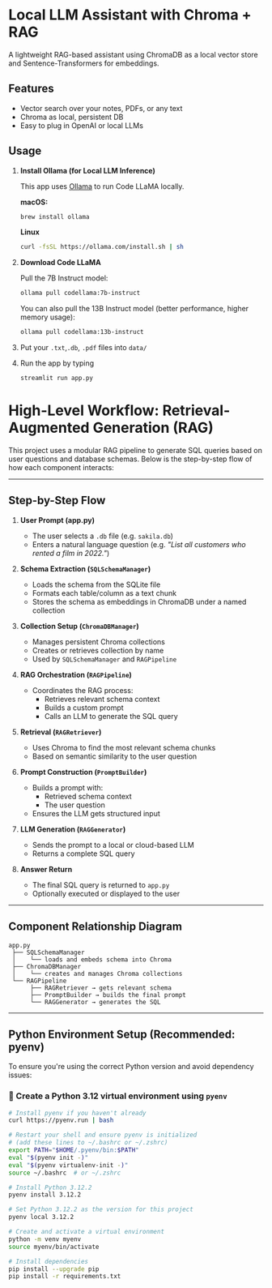 # Local LLM Assistant with Chroma + RAG

A lightweight RAG-based assistant using ChromaDB as a local vector store and Sentence-Transformers for embeddings.

## Features
- Vector search over your notes, PDFs, or any text
- Chroma as local, persistent DB
- Easy to plug in OpenAI or local LLMs

## Usage
1. **Install Ollama (for Local LLM Inference)**

   This app uses [Ollama](https://ollama.com) to run Code LLaMA locally.

   **macOS:**
   ```bash
   brew install ollama
   ```

   **Linux**
   ```bash
   curl -fsSL https://ollama.com/install.sh | sh
   ```

2. **Download Code LLaMA**

   Pull the 7B Instruct model:
   ```bash
   ollama pull codellama:7b-instruct
   ```

   You can also pull the 13B Instruct model (better performance, higher memory usage):
   ```bash
   ollama pull codellama:13b-instruct
   ```

3. Put your `.txt`,`.db`, `.pdf` files into `data/`
4. Run the app by typing
   ```bash
   streamlit run app.py
   ```


# High-Level Workflow: Retrieval-Augmented Generation (RAG)

This project uses a modular RAG pipeline to generate SQL queries based on user questions and database schemas. Below is the step-by-step flow of how each component interacts:

---

## Step-by-Step Flow

1. **User Prompt (app.py)**
   - The user selects a `.db` file (e.g. `sakila.db`)
   - Enters a natural language question (e.g. *"List all customers who rented a film in 2022."*)

2. **Schema Extraction (`SQLSchemaManager`)**
   - Loads the schema from the SQLite file
   - Formats each table/column as a text chunk
   - Stores the schema as embeddings in ChromaDB under a named collection

3. **Collection Setup (`ChromaDBManager`)**
   - Manages persistent Chroma collections
   - Creates or retrieves collection by name
   - Used by `SQLSchemaManager` and `RAGPipeline`

4. **RAG Orchestration (`RAGPipeline`)**
   - Coordinates the RAG process:
     - Retrieves relevant schema context
     - Builds a custom prompt
     - Calls an LLM to generate the SQL query

5. **Retrieval (`RAGRetriever`)**
   - Uses Chroma to find the most relevant schema chunks
   - Based on semantic similarity to the user question

6. **Prompt Construction (`PromptBuilder`)**
   - Builds a prompt with:
     - Retrieved schema context
     - The user question
   - Ensures the LLM gets structured input

7. **LLM Generation (`RAGGenerator`)**
   - Sends the prompt to a local or cloud-based LLM
   - Returns a complete SQL query

8. **Answer Return**
   - The final SQL query is returned to `app.py`
   - Optionally executed or displayed to the user

---

## Component Relationship Diagram

```text
app.py
 ├── SQLSchemaManager
 │    └── loads and embeds schema into Chroma
 ├── ChromaDBManager
 │    └── creates and manages Chroma collections
 └── RAGPipeline
      ├── RAGRetriever → gets relevant schema
      ├── PromptBuilder → builds the final prompt
      └── RAGGenerator → generates the SQL

```
---

## Python Environment Setup (Recommended: pyenv)

To ensure you're using the correct Python version and avoid dependency issues:

### 🔧 Create a Python 3.12 virtual environment using `pyenv`

```bash
# Install pyenv if you haven't already
curl https://pyenv.run | bash

# Restart your shell and ensure pyenv is initialized
# (add these lines to ~/.bashrc or ~/.zshrc)
export PATH="$HOME/.pyenv/bin:$PATH"
eval "$(pyenv init -)"
eval "$(pyenv virtualenv-init -)"
source ~/.bashrc  # or ~/.zshrc

# Install Python 3.12.2
pyenv install 3.12.2

# Set Python 3.12.2 as the version for this project
pyenv local 3.12.2

# Create and activate a virtual environment
python -m venv myenv
source myenv/bin/activate

# Install dependencies
pip install --upgrade pip
pip install -r requirements.txt
